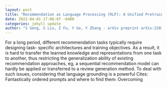 ```yaml
--- 
layout: post 
title: "Recommendation as Language Processing (RLP): A Unified Pretrain, Personalized Prompt & Predict Paradigm (P5)" 
date: 2022-04-01 17:06:07 -0400 
categories: jekyll update 
author: "S Geng, S Liu, Z Fu, Y Ge, Y Zhang - arXiv preprint arXiv:2203.13366, 2022" 
--- 
```

For a long period, different recommendation tasks typically require designing task- specific architectures and training objectives. As a result, it is hard to transfer the learned knowledge and representations from one task to another, thus restricting the generalization ability of existing recommendation approaches, eg, a sequential recommendation model can hardly be applied or transferred to a review generation method. To deal with such issues, considering that language grounding is a powerful Cites: Fantastically ordered prompts and where to find them: Overcoming